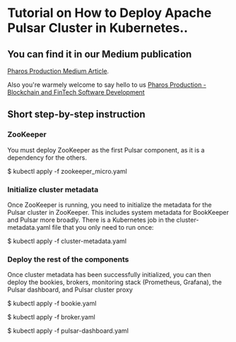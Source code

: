 # Tutorial on How to Deploy Apache Pulsar Cluster in Kubernetes..

## You can find it in our Medium publication
[Pharos Production Medium Article](https://medium.com/pharos-production/how-to-deploy-apache-pulsar-cluster-in-kubernetes-808ecdfd87).

Also you're warmely welcome to say hello to us
[Pharos Production - Blockchain and FinTech Software Development](https://pharosproduction.com)


## Short step-by-step instruction
### ZooKeeper
You must deploy ZooKeeper as the first Pulsar component, as it is a dependency for the others.

$ kubectl apply -f zookeeper_micro.yaml

### Initialize cluster metadata
Once ZooKeeper is running, you need to initialize the metadata for the Pulsar cluster in ZooKeeper. This includes system metadata for BookKeeper and Pulsar more broadly. There is a Kubernetes job in the cluster-metadata.yaml file that you only need to run once:

$ kubectl apply -f cluster-metadata.yaml

### Deploy the rest of the components

Once cluster metadata has been successfully initialized, you can then deploy the bookies, brokers, monitoring stack (Prometheus, Grafana), the Pulsar dashboard, and Pulsar cluster proxy

$ kubectl apply -f bookie.yaml

$ kubectl apply -f broker.yaml

$ kubectl apply -f pulsar-dashboard.yaml

